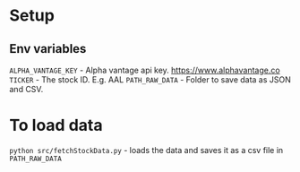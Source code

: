 # Setup

## Env variables

`ALPHA_VANTAGE_KEY` - Alpha vantage api key. https://www.alphavantage.co
`TICKER` - The stock ID. E.g. AAL
`PATH_RAW_DATA` - Folder to save data as JSON and CSV.

# To load data

`python src/fetchStockData.py` - loads the data and saves it as a csv file in `PATH_RAW_DATA`
